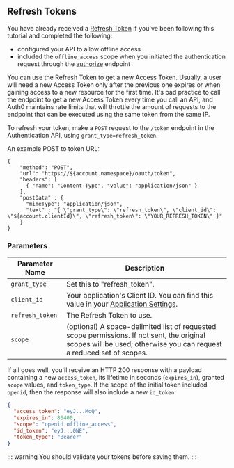 ## Refresh Tokens

You have already received a [Refresh Token](/tokens/refresh-token/current) if you've been following this tutorial and completed the following:

* configured your API to allow offline access
* included the `offline_access` scope when you initiated the authentication request through the [authorize](/api/authentication/reference#authorize-application) endpoint

You can use the Refresh Token to get a new Access Token. Usually, a user will need a new Access Token only after the previous one expires or when gaining access to a new resource for the first time. It's bad practice to call the endpoint to get a new Access Token every time you call an API, and Auth0 maintains rate limits that will throttle the amount of requests to the endpoint that can be executed using the same token from the same IP.

To refresh your token, make a `POST` request to the `/token` endpoint in the Authentication API, using `grant_type=refresh_token`.

An example POST to token URL:

```har
{
    "method": "POST",
    "url": "https://${account.namespace}/oauth/token",
    "headers": [
      { "name": "Content-Type", "value": "application/json" }
    ],
    "postData" : {
      "mimeType": "application/json",
      "text" : "{ \"grant_type\": \"refresh_token\", \"client_id\": \"${account.clientId}\", \"refresh_token\": \"YOUR_REFRESH_TOKEN\" }"
    }
}
```

### Parameters

| Parameter Name  | Description |
|-----------------|-------------|
| `grant_type`    | Set this to "refresh_token". |
| `client_id`     | Your application's Client ID. You can find this value in your [Application Settings](${manage_url}/#/Applications/${account.clientId}/settings). |
| `refresh_token` | The Refresh Token to use. |
| `scope`         | (optional) A space-delimited list of requested scope permissions. If not sent, the original scopes will be used; otherwise you can request a reduced set of scopes. |

If all goes well, you'll receive an HTTP 200 response with a payload containing a new `access_token`, its lifetime in seconds (`expires_in`), granted `scope` values, and `token_type`. If the scope of the initial token included `openid`, then the response will also include a new `id_token`:

```json
{
  "access_token": "eyJ...MoQ",
  "expires_in": 86400,
  "scope": "openid offline_access",
  "id_token": "eyJ...0NE",
  "token_type": "Bearer"
}
```

::: warning
You should validate your tokens before saving them.
:::